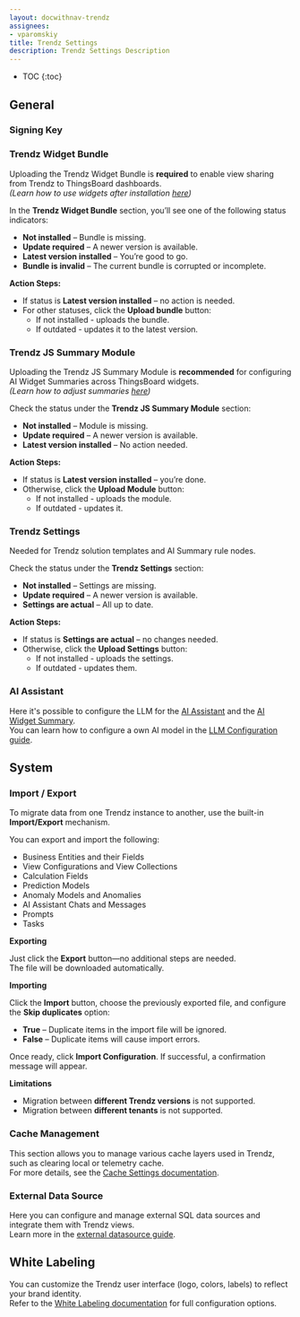 ```yaml
---
layout: docwithnav-trendz
assignees:
- vparomskiy
title: Trendz Settings
description: Trendz Settings Description
---
```


* TOC
{:toc}

## General
### Signing Key

### Trendz Widget Bundle

Uploading the Trendz Widget Bundle is **required** to enable view sharing from Trendz to ThingsBoard dashboards.  
*(Learn how to use widgets after installation [here](/docs/trendz/embed-visuals))*

In the **Trendz Widget Bundle** section, you’ll see one of the following status indicators:

- **Not installed** – Bundle is missing.
- **Update required** – A newer version is available.
- **Latest version installed** – You’re good to go.
- **Bundle is invalid** – The current bundle is corrupted or incomplete.

**Action Steps:**

- If status is **Latest version installed** – no action is needed.
- For other statuses, click the **Upload bundle** button:
    - If not installed - uploads the bundle.
    - If outdated - updates it to the latest version.

### Trendz JS Summary Module

Uploading the Trendz JS Summary Module is **recommended** for configuring AI Widget Summaries across ThingsBoard widgets.  
*(Learn how to adjust summaries [here](/docs/trendz/ai-widget-summary))*

Check the status under the **Trendz JS Summary Module** section:

- **Not installed** – Module is missing.
- **Update required** – A newer version is available.
- **Latest version installed** – No action needed.

**Action Steps:**

- If status is **Latest version installed** – you’re done.
- Otherwise, click the **Upload Module** button:
    - If not installed - uploads the module.
    - If outdated - updates it.

### Trendz Settings

Needed for Trendz solution templates and AI Summary rule nodes.

Check the status under the **Trendz Settings** section:

- **Not installed** – Settings are missing.
- **Update required** – A newer version is available.
- **Settings are actual** – All up to date.

**Action Steps:**

- If status is **Settings are actual** – no changes needed.
- Otherwise, click the **Upload Settings** button:
    - If not installed - uploads the settings.
    - If outdated - updates them.

### AI Assistant

Here it's possible to configure the LLM for the [AI Assistant](/docs/trendz/ai-assistance-overview) and the [AI Widget Summary](/docs/trendz/ai-widget-summary).  
You can learn how to configure a own AI model in the [LLM Configuration guide](/docs/trendz/custom-ai-model-configuration/).

## System
### Import / Export

To migrate data from one Trendz instance to another, use the built-in **Import/Export** mechanism.

You can export and import the following:

- Business Entities and their Fields
- View Configurations and View Collections
- Calculation Fields
- Prediction Models
- Anomaly Models and Anomalies
- AI Assistant Chats and Messages
- Prompts
- Tasks
 
**Exporting**

Just click the **Export** button—no additional steps are needed.  
The file will be downloaded automatically.

**Importing**

Click the **Import** button, choose the previously exported file, and configure the **Skip duplicates** option:
- **True** – Duplicate items in the import file will be ignored.
- **False** – Duplicate items will cause import errors.

Once ready, click **Import Configuration**. If successful, a confirmation message will appear.

**Limitations**
- Migration between **different Trendz versions** is not supported.
- Migration between **different tenants** is not supported.

### Cache Management

This section allows you to manage various cache layers used in Trendz, such as clearing local or telemetry cache.  
For more details, see the [Cache Settings documentation](/docs/trendz/cache-settings).

### External Data Source

Here you can configure and manage external SQL data sources and integrate them with Trendz views.  
Learn more in the [external datasource guide](/docs/trendz/mix-sql-datasource).

## White Labeling

You can customize the Trendz user interface (logo, colors, labels) to reflect your brand identity.  
Refer to the [White Labeling documentation](/docs/trendz/white-labeling) for full configuration options.
